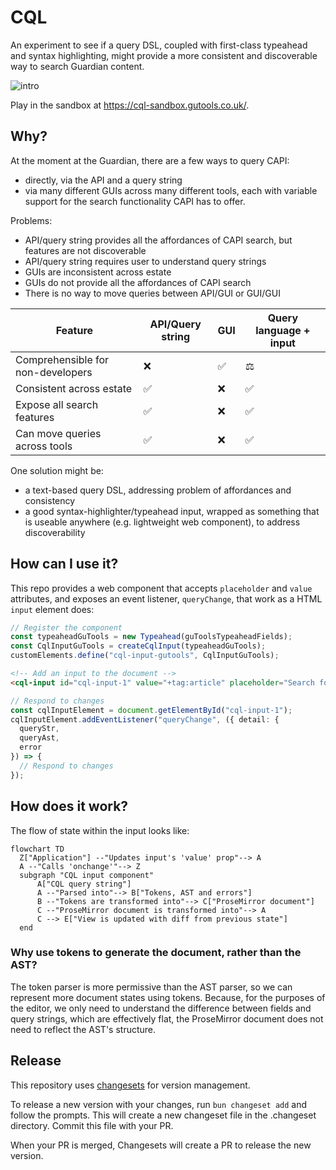# CQL

An experiment to see if a query DSL, coupled with first-class typeahead and syntax highlighting, might provide a more consistent and discoverable way to search Guardian content.

![intro](https://github.com/guardian/cql/assets/7767575/22d3dba7-ace6-4c3a-8dcf-9755728fa98b)

Play in the sandbox at https://cql-sandbox.gutools.co.uk/.

## Why?

At the moment at the Guardian, there are a few ways to query CAPI:
  - directly, via the API and a query string
  - via many different GUIs across many different tools, each with variable support for the search functionality CAPI has to offer.

Problems:
- API/query string provides all the affordances of CAPI search, but features are not discoverable
- API/query string requires user to understand query strings
- GUIs are inconsistent across estate
- GUIs do not provide all the affordances of CAPI search
- There is no way to move queries between API/GUI or GUI/GUI

| Feature                           | API/Query string  | GUI | Query language + input |
|-----------------------------------|-------------------|-----|------------------------|
| Comprehensible for non-developers | ❌                 | ✅   | ⚖️                     |
| Consistent across estate          | ✅                 | ❌   | ✅                      |
| Expose all search features        | ✅                 | ❌   | ✅                      |
| Can move queries across tools     | ✅                 | ❌   | ✅                      |

One solution might be:
  - a text-based query DSL, addressing problem of affordances and consistency
  - a good syntax-highlighter/typeahead input, wrapped as something that is useable anywhere (e.g. lightweight web component), to address discoverability

## How can I use it?

This repo provides a web component that accepts `placeholder` and `value` attributes, and exposes an event listener, `queryChange`, that work as a HTML `input` element does:

```typescript
// Register the component
const typeaheadGuTools = new Typeahead(guToolsTypeaheadFields);
const CqlInputGuTools = createCqlInput(typeaheadGuTools);
customElements.define("cql-input-gutools", CqlInputGuTools);
```

```html
<!-- Add an input to the document -->
<cql-input id="cql-input-1" value="+tag:article" placeholder="Search for content"></cql-input>
```

```typescript
// Respond to changes
const cqlInputElement = document.getElementById("cql-input-1");
cqlInputElement.addEventListener("queryChange", ({ detail: {
  queryStr,
  queryAst,
  error
}) => {
  // Respond to changes
});
```

## How does it work?

The flow of state within the input looks like: 

```mermaid
flowchart TD
  Z["Application"] --"Updates input's 'value' prop"--> A
  A --"Calls 'onchange'"--> Z
  subgraph "CQL input component"
      A["CQL query string"]
      A --"Parsed into"--> B["Tokens, AST and errors"]
      B --"Tokens are transformed into"--> C["ProseMirror document"]
      C --"ProseMirror document is transformed into"--> A
      C --> E["View is updated with diff from previous state"]
  end
```

### Why use tokens to generate the document, rather than the AST?

The token parser is more permissive than the AST parser, so we can represent more document states using tokens. Because, for the purposes of the editor, we only need to understand the difference between fields and query strings, which are effectively flat, the ProseMirror document does not need to reflect the AST's structure.

## Release
This repository uses [changesets](https://github.com/changesets/changesets) for version management.

To release a new version with your changes, run `bun changeset add` and follow the prompts. This will create a new changeset file in the .changeset directory. Commit this file with your PR.

When your PR is merged, Changesets will create a PR to release the new version.
